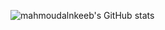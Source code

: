 
![mahmoudalnkeeb's GitHub stats](https://github-readme-stats.vercel.app/api?username=mahmoudalnkeeb&show_icons=true)



